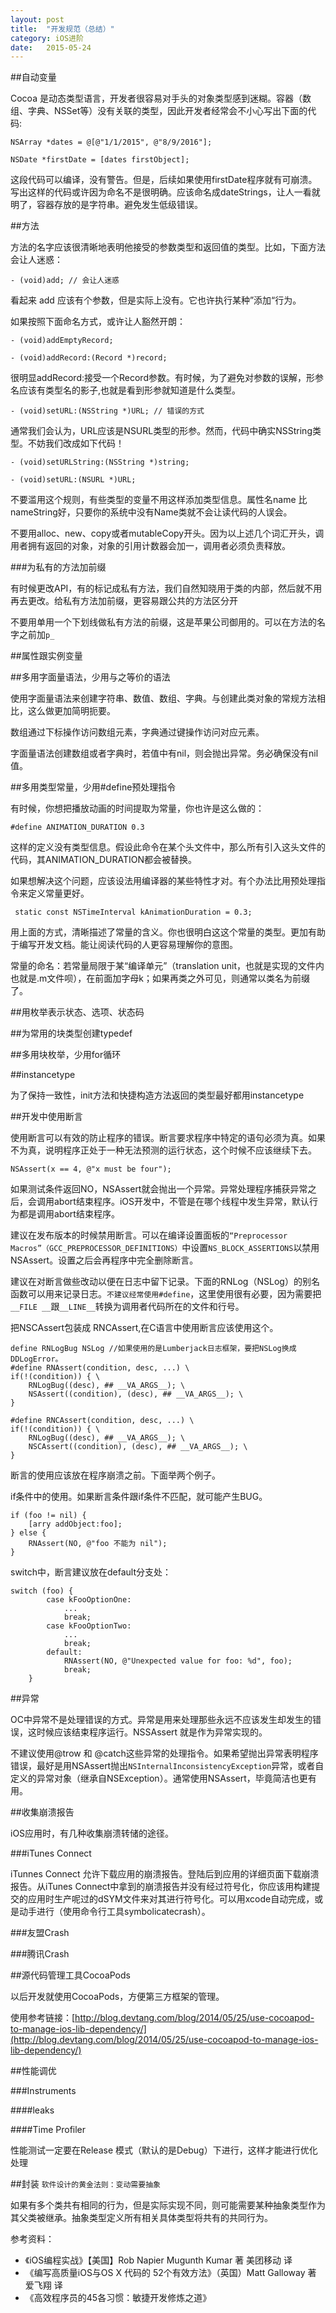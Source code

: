 ```yaml
---
layout: post
title:  "开发规范（总结）"
category: iOS进阶
date:   2015-05-24
---
```



##自动变量

Cocoa 是动态类型语言，开发者很容易对手头的对象类型感到迷糊。容器（数组、字典、NSSet等）没有关联的类型，因此开发者经常会不小心写出下面的代码:

```
NSArray *dates = @[@"1/1/2015", @"8/9/2016"];

NSDate *firstDate = [dates firstObject];
```

这段代码可以编译，没有警告。但是，后续如果使用firstDate程序就有可崩溃。写出这样的代码或许因为命名不是很明确。应该命名成dateStrings，让人一看就明了，容器存放的是字符串。避免发生低级错误。

##方法

方法的名字应该很清晰地表明他接受的参数类型和返回值的类型。比如，下面方法会让人迷惑：

```
- (void)add; // 会让人迷惑
```
看起来 add 应该有个参数，但是实际上没有。它也许执行某种”添加“行为。

如果按照下面命名方式，或许让人豁然开朗：

```
- (void)addEmptyRecord;

- (void)addRecord:(Record *)record;
```

很明显addRecord:接受一个Record参数。有时候，为了避免对参数的误解，形参名应该有类型名的影子,也就是看到形参就知道是什么类型。

```
- (void)setURL:(NSString *)URL; // 错误的方式
```
通常我们会认为，URL应该是NSURL类型的形参。然而，代码中确实NSString类型。不妨我们改成如下代码！

```
- (void)setURLString:(NSString *)string;

- (void)setURL:(NSURL *)URL;
```
不要滥用这个规则，有些类型的变量不用这样添加类型信息。属性名name 比 nameString好，只要你的系统中没有Name类就不会让读代码的人误会。

不要用alloc、new、copy或者mutableCopy开头。因为以上述几个词汇开头，调用者拥有返回的对象，对象的引用计数器会加一，调用者必须负责释放。

###为私有的方法加前缀

有时候更改API，有的标记成私有方法，我们自然知晓用于类的内部，然后就不用再去更改。给私有方法加前缀，更容易跟公共的方法区分开

不要用单用一个下划线做私有方法的前缀，这是苹果公司御用的。可以在方法的名字之前加`p_`

##属性跟实例变量

##多用字面量语法，少用与之等价的语法

使用字面量语法来创建字符串、数值、数组、字典。与创建此类对象的常规方法相比，这么做更加简明扼要。

数组通过下标操作访问数组元素，字典通过键操作访问对应元素。

字面量语法创建数组或者字典时，若值中有nil，则会抛出异常。务必确保没有nil值。

##多用类型常量，少用#define预处理指令

有时候，你想把播放动画的时间提取为常量，你也许是这么做的：


	#define ANIMATION_DURATION 0.3


这样的定义没有类型信息。假设此命令在某个头文件中，那么所有引入这头文件的代码，其ANIMATION_DURATION都会被替换。

如果想解决这个问题，应该设法用编译器的某些特性才对。有个办法比用预处理指令来定义常量更好。

	 static const NSTimeInterval kAnimationDuration = 0.3;
	 

用上面的方式，清晰描述了常量的含义。你也很明白这这个常量的类型。更加有助于编写开发文档。能让阅读代码的人更容易理解你的意图。

常量的命名：若常量局限于某“编译单元”（translation unit，也就是实现的文件内 也就是.m文件呗），在前面加字母k；如果再类之外可见，则通常以类名为前缀了。


##用枚举表示状态、选项、状态码

##为常用的块类型创建typedef

##多用块枚举，少用for循环

##instancetype

为了保持一致性，init方法和快捷构造方法返回的类型最好都用instancetype

##开发中使用断言

使用断言可以有效的防止程序的错误。断言要求程序中特定的语句必须为真。如果不为真，说明程序正处于一种无法预测的运行状态，这个时候不应该继续下去。

```
NSAssert(x == 4, @"x must be four");
```
如果测试条件返回NO，NSAssert就会抛出一个异常。异常处理程序捕获异常之后，会调用abort结束程序。iOS开发中，不管是在哪个线程中发生异常，默认行为都是调用abort结束程序。

建议在发布版本的时候禁用断言。可以在编译设置面板的`“Preprocessor Macros”（GCC_PREPROCESSOR_DEFINITIONS）`中设置`NS_BLOCK_ASSERTIONS`以禁用NSAssert。设置之后会再程序中完全删除断言。

建议在对断言做些改动以便在日志中留下记录。下面的RNLog（NSLog）的别名函数可以用来记录日志。`不建议经常使用#define`，这里使用很有必要，因为需要把`__FILE
__`跟`__LINE__`转换为调用者代码所在的文件和行号。

把NSCAssert包装成 RNCAssert,在C语言中使用断言应该使用这个。

```
define RNLogBug NSLog //如果使用的是Lumberjack日志框架，要把NSLog换成DDLogError。
#define RNAssert(condition, desc, ...) \
if(!(condition)) { \
    RNLogBug((desc), ## __VA_ARGS__); \
    NSAssert((condition), (desc), ## __VA_ARGS__); \
}

#define RNCAssert(condition, desc, ...) \
if(!(condition)) { \
    RNLogBug((desc), ## __VA_ARGS__); \
    NSCAssert((condition), (desc), ## __VA_ARGS__); \
}

```

断言的使用应该放在程序崩溃之前。下面举两个例子。

if条件中的使用。如果断言条件跟if条件不匹配，就可能产生BUG。
```
if (foo != nil) {
	[arry addObject:foo];
} else {
	RNAssert(NO, @"foo 不能为 nil");
}
```

switch中，断言建议放在default分支处：

```
switch (foo) {
        case kFooOptionOne:
            ...
            break;
        case kFooOptionTwo:
            ...
            break;
        default:
            RNAssert(NO, @"Unexpected value for foo: %d", foo);
            break;
    }
```
##异常

OC中异常不是处理错误的方式。异常是用来处理那些永远不应该发生却发生的错误，这时候应该结束程序运行。NSSAssert 就是作为异常实现的。

不建议使用@trow 和 @catch这些异常的处理指令。如果希望抛出异常表明程序错误，最好是用NSAssert抛出`NSInternalInconsistencyException`异常，或者自定义的异常对象（继承自NSException）。通常使用NSAssert，毕竟简洁也更有用。

##收集崩溃报告

iOS应用时，有几种收集崩溃转储的途径。

###iTunes Connect

iTunnes Connect 允许下载应用的崩溃报告。登陆后到应用的详细页面下载崩溃报告。从iTunes Connect中拿到的崩溃报告并没有经过符号化，你应该用构建提交的应用时生产呢过的dSYM文件来对其进行符号化。可以用xcode自动完成，或是动手进行（使用命令行工具symbolicatecrash）。

###友盟Crash

###腾讯Crash



##源代码管理工具CocoaPods

以后开发就使用CocoaPods，方便第三方框架的管理。

使用参考链接：[http://blog.devtang.com/blog/2014/05/25/use-cocoapod-to-manage-ios-lib-dependency/](http://blog.devtang.com/blog/2014/05/25/use-cocoapod-to-manage-ios-lib-dependency/)


##性能调优

###Instruments

####leaks

####Time Profiler




性能测试一定要在Release 模式（默认的是Debug）下进行，这样才能进行优化处理


##封装
`软件设计的黄金法则：变动需要抽象`

如果有多个类共有相同的行为，但是实际实现不同，则可能需要某种抽象类型作为其父类被继承。抽象类型定义所有相关具体类型将共有的共同行为。



参考资料：

* 《iOS编程实战》【美国】Rob Napier Mugunth Kumar 著 美团移动 译
* 《编写高质量iOS与OS X 代码的 52个有效方法》（英国）Matt Galloway 著 爱飞翔 译
* 《高效程序员的45各习惯：敏捷开发修炼之道》

